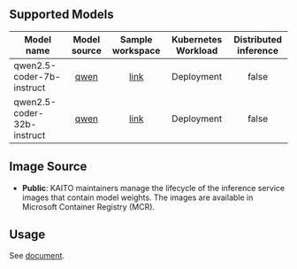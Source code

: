 ## Supported Models
| Model name          |                              Model source                              |                                Sample workspace                                 | Kubernetes Workload | Distributed inference |
|---------------------|:----------------------------------------------------------------------:|:-------------------------------------------------------------------------------:|:-------------------:|:---------------------:|
| qwen2.5-coder-7b-instruct | [qwen](https://huggingface.co/Qwen/Qwen2.5-Coder-7B-Instruct) | [link](../../../../examples/inference/kaito_workspace_qwen_2.5_coder_7b-instruct.yaml) |     Deployment      |         false         |
| qwen2.5-coder-32b-instruct | [qwen](https://huggingface.co/Qwen/Qwen2.5-Coder-32B-Instruct) | [link](../../../../examples/inference/kaito_workspace_qwen_2.5_coder_32b-instruct.yaml) |     Deployment      |         false         |

## Image Source
- **Public**: KAITO maintainers manage the lifecycle of the inference service images that contain model weights. The images are available in Microsoft Container Registry (MCR).

## Usage

See [document](../../../../website/docs/inference.md).
